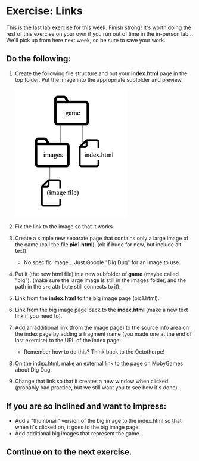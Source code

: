 # Exercise: Links 

This is the last lab exercise for this week. Finish strong!  It's worth doing the rest of this exercise on your own if you run out of time in the in-person lab... We'll pick up from here next week, so be sure to save your work.

## Do the following:

1. Create the following file structure and put your **index.html** page in the top folder.  Put the image into the appropriate subfolder and preview.

    ![file structure](links-file-structure.png)

1. Fix the link to the image so that it works.

1. Create a simple new separate page that contains only a large image of the game (call the file **pic1.html**).  (ok if huge for now, but include alt text).
    - No specific image... Just Google "Dig Dug" for an image to use.

1. Put it (the new html file) in a new subfolder of **game** (maybe called "big").
(make sure the large image is still in the images folder, and the path in the `src` attribute still connects to it).

1. Link from the **index.html** to the big image page (pic1.html).

1. Link from the big image page back to the **index.html** (make a new text link if you need to).

1. Add an additional link (from the image page) to the source info area on the index page by adding a fragment name (you made one at the end of last exercise) to the URL of the index page.
    - Remember how to do this?  Think back to the Octothorpe!

1. On the index.html, make an external link to the page on MobyGames about Dig Dug.

1. Change that link so that it creates a new window when clicked.  (probably bad practice, but we still want you to see how it's done).

## If you are so inclined and want to impress:

- Add a "thumbnail" version of the big image to the index.html so that when it's clicked on, it goes to the big image page. 
- Add additional big images that represent the game.

## Continue on to the next exercise. 



